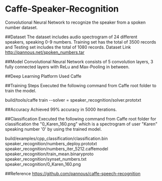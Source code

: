 # Caffe-Speaker-Recognition
Convolutional Neural Network to recognize the speaker from a spoken number dataset.

##Dataset
The dataset includes audio spectrogram of 24 different speakers, speaking 0-9 numbers. 
Training set has the total of 3500 records and Testing set includes the total of 1080 records.
Dataset Link http://pannous.net/spoken_numbers.tar

##Model
Convolutional Neural Network consists of 5 convolution layers, 3 fully connected layers with ReLu and Max-Pooling in between. 

##Deep Learning Platform Used
Caffe

##Training Steps
Executed the following command from Caffe root folder to train the model.

build/tools/caffe train --solver = speaker_recognition/solver.prototxt

##Accuracy
Achieved 99% accuracy in 5000 iterations.

##Classification
Executed the following command from Caffe root folder for classification the "0_Karen_160.png" which is a spectrogram of user "Karen" speaking number '0' by using the trained model.

build/examples/cpp_classification/classification.bin speaker_recognition/numbers_deploy.prototxt speaker_recognition/numbers_iter_5212.caffemodel speaker_recognition/train_mean.binaryproto speaker_recognition/synset_numbers.txt speaker_recognition/0_Karen_160.png

##Reference
https://github.com/pannous/caffe-speech-recognition

